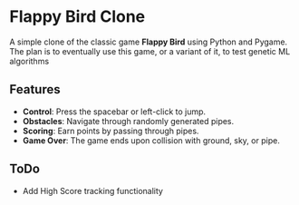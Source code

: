 # Flappy Bird Clone
A simple clone of the classic game **Flappy Bird** using Python and Pygame. The plan is to eventually use this game, or a variant of it, to test genetic ML algorithms

## Features
- **Control**: Press the spacebar or left-click to jump.
- **Obstacles**: Navigate through randomly generated pipes.
- **Scoring**: Earn points by passing through pipes.
- **Game Over**: The game ends upon collision with ground, sky, or pipe.

## ToDo
- Add High Score tracking functionality
